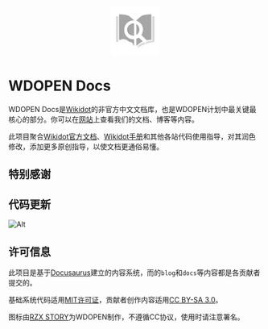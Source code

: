 <div align="center" width="100%">
    <img src="./static/img/logo_dark.png" width="98" alt="" />
</div>

# WDOPEN Docs
WDOPEN Docs是[Wikidot](https://www.wikidot.com/)的非官方中文文档库，也是WDOPEN计划中最关键最核心的部分。你可以在[网站](https:/wdopen.xyz/)上查看我们的文档、博客等内容。

此项目聚合[Wikidot官方文档](https://www.wikidot.com/doc)、[Wikidot手册](http://handbook.wikidot.com/)和其他各站代码使用指导，对其润色修改，添加更多原创指导，以使文档更通俗易懂。

## 特别感谢


## 代码更新
![Alt](https://repobeats.axiom.co/api/embed/2b96ee0484f6b1b020038c6b8478cbe450af72d7.svg "Repobeats analytics image")

## 许可信息
此项目是基于[Docusaurus](https://docusaurus.io/)建立的内容系统，而的``blog``和``docs``等内容都是各贡献者提交的。

基础系统代码适用[MIT许可证](https://opensource.org/license/MIT)，贡献者创作内容适用[CC BY-SA 3.0](https://creativecommons.org/licenses/by-sa/3.0/legalcode.en)。

图标由[RZX STORY](https://www.wikidot.com/user:info/rzx-story)为WDOPEN制作，不遵循CC协议，使用时请注意署名。




